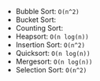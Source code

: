 * Bubble Sort: `O(n^2)`
* Bucket Sort:
* Counting Sort:
* Heapsort: `O(n log(n))`
* Insertion Sort: `O(n^2)`
* Quicksort: `O(n log(n))`
* Mergesort: `O(n log(n))`
* Selection Sort: `O(n^2)`
